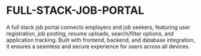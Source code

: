 # FULL-STACK-JOB-PORTAL
A full stack job portal connects employers and job seekers, featuring user registration, job posting, resume uploads, search/filter options, and application tracking. Built with frontend, backend, and database integration, it ensures a seamless and secure experience for users across all devices.
